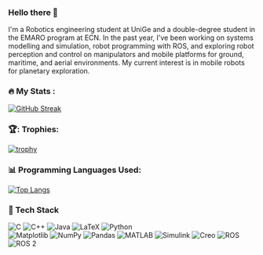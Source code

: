 

### Hello there 🤖
I'm a Robotics engineering student at UniGe and a double-degree student in the EMARO program at ECN. In the past year, I've been working on systems modelling and simulation, robot programming with ROS, and exploring robot perception and control on manipulators and mobile platforms for ground, maritime, and aerial environments. My current interest is in mobile robots for planetary exploration.


### :fire: My Stats :
<!-- (url)https://github-readme-streak-stats.herokuapp.com/?user=giorgiodaneri \ -->
[![GitHub Streak](http://github-readme-streak-stats.herokuapp.com?user=DndrGunnr&theme=dark&background=000000)](https://git.io/streak-stats)

<!--
[![Top Langs](https://github-readme-stats.vercel.app/api/top-langs/?username=giorgiodaneri&layout=compact&theme=vision-friendly-dark)](https://github.com/anuraghazra/github-readme-stats)

[![Top Langs](https://github-readme-stats-git-masterrstaa-rickstaa.vercel.app/api/top-langs/?username=giorgiodaneri)](https://github.com/anuraghazra/github-readme-stats)
-->


### 🏆: Trophies:
[![trophy](https://github-profile-trophy.vercel.app/?username=DndrGunnr&theme=onedark)](https://github.com/ryo-ma/github-profile-trophy)

### 📊 Programming Languages Used:
[![Top Langs](https://github-readme-stats.vercel.app/api/top-langs/?username=DndrGunnr&layout=compact&theme=vision-friendly-dark)](https://github.com/anuraghazra/github-readme-stats)

### 🧰 Tech Stack
![C](https://img.shields.io/badge/c-%2300599C.svg?style=for-the-badge&logo=c&logoColor=white) 
![C++](https://img.shields.io/badge/c++-%2300599C.svg?style=for-the-badge&logo=c%2B%2B&logoColor=white) 
![Java](https://img.shields.io/badge/java-%23ED8B00.svg?style=for-the-badge&logo=openjdk&logoColor=white) 
![LaTeX](https://img.shields.io/badge/latex-%23008080.svg?style=for-the-badge&logo=latex&logoColor=white) 
![Python](https://img.shields.io/badge/python-3670A0?style=for-the-badge&logo=python&logoColor=ffdd54)  
![Matplotlib](https://img.shields.io/badge/Matplotlib-%23ffffff.svg?style=for-the-badge&logo=Matplotlib&logoColor=black) 
![NumPy](https://img.shields.io/badge/numpy-%23013243.svg?style=for-the-badge&logo=numpy&logoColor=white) 
![Pandas](https://img.shields.io/badge/pandas-%23150458.svg?style=for-the-badge&logo=pandas&logoColor=white)
![MATLAB](https://img.shields.io/badge/MATLAB-%23FF8200.svg?style=for-the-badge&logo=Mathworks&logoColor=white)
![Simulink](https://img.shields.io/badge/Simulink-%23FF0000.svg?style=for-the-badge&logo=Mathworks&logoColor=white)
![Creo](https://img.shields.io/badge/Creo-%23007ACC.svg?style=for-the-badge&logo=PTC&logoColor=white)
![ROS](https://img.shields.io/badge/ROS-%231A76D2.svg?style=for-the-badge&logo=ROS&logoColor=white)
![ROS 2](https://img.shields.io/badge/ROS2-%230A0FF9.svg?style=for-the-badge&logo=ROS&logoColor=white)






<!--
**DndrGunnr/DndrGunnr** is a ✨ _special_ ✨ repository because its `README.md` (this file) appears on your GitHub profile.

Here are some ideas to get you started:

- 🔭 I’m currently working on ...
- 🌱 I’m currently learning ...
- 👯 I’m looking to collaborate on ...
- 🤔 I’m looking for help with ...
- 💬 Ask me about ...
- 📫 How to reach me: ...
- 😄 Pronouns: ...
- ⚡ Fun fact: ...
-->
